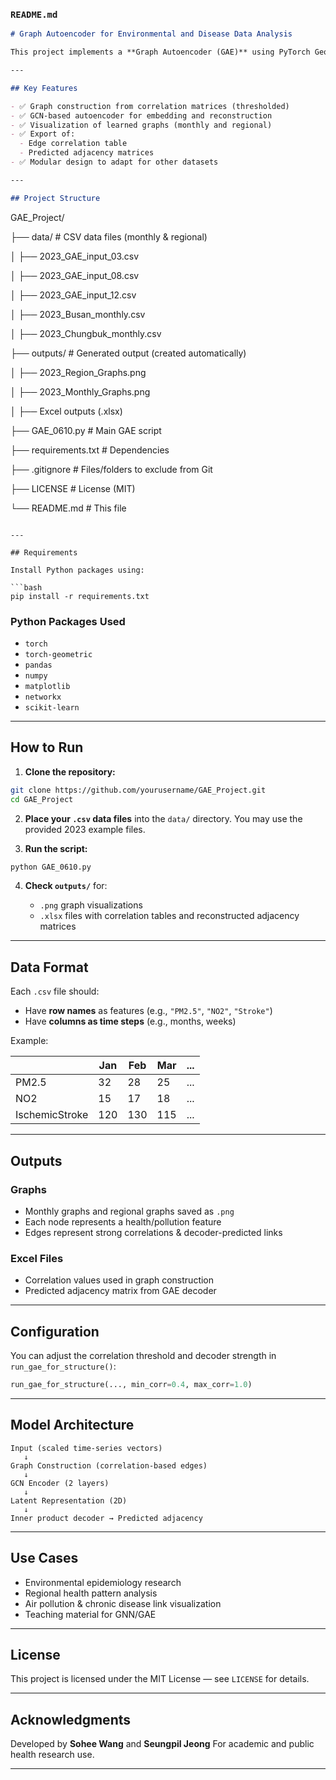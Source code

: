 ### `README.md`

```markdown
# Graph Autoencoder for Environmental and Disease Data Analysis

This project implements a **Graph Autoencoder (GAE)** using PyTorch Geometric to model and visualize relationships among air pollutants, diseases, and health indicators based on correlation patterns in time-series data across different Korean regions and months.

---

## Key Features

- ✅ Graph construction from correlation matrices (thresholded)
- ✅ GCN-based autoencoder for embedding and reconstruction
- ✅ Visualization of learned graphs (monthly and regional)
- ✅ Export of:
  - Edge correlation table
  - Predicted adjacency matrices
- ✅ Modular design to adapt for other datasets

---

## Project Structure

```

GAE\_Project/

├── data/                        # CSV data files (monthly & regional)

│   ├── 2023\_GAE\_input\_03.csv

│   ├── 2023\_GAE\_input\_08.csv

│   ├── 2023\_GAE\_input\_12.csv

│   ├── 2023\_Busan\_monthly.csv

│   ├── 2023\_Chungbuk\_monthly.csv

├── outputs/                     # Generated output (created automatically)

│   ├── 2023\_Region\_Graphs.png

│   ├── 2023\_Monthly\_Graphs.png

│   ├── Excel outputs (.xlsx)

├── GAE\_0610.py                  # Main GAE script

├── requirements.txt             # Dependencies

├── .gitignore                   # Files/folders to exclude from Git

├── LICENSE                      # License (MIT)

└── README.md                    # This file

````

---

## Requirements

Install Python packages using:

```bash
pip install -r requirements.txt
````

### Python Packages Used

* `torch`
* `torch-geometric`
* `pandas`
* `numpy`
* `matplotlib`
* `networkx`
* `scikit-learn`

---

## How to Run

1. **Clone the repository:**

```bash
git clone https://github.com/yourusername/GAE_Project.git
cd GAE_Project
```

2. **Place your `.csv` data files** into the `data/` directory. You may use the provided 2023 example files.

3. **Run the script:**

```bash
python GAE_0610.py
```

4. **Check `outputs/`** for:

   * `.png` graph visualizations
   * `.xlsx` files with correlation tables and reconstructed adjacency matrices

---

## Data Format

Each `.csv` file should:

* Have **row names** as features (e.g., `"PM2.5"`, `"NO2"`, `"Stroke"`)
* Have **columns as time steps** (e.g., months, weeks)

Example:

|                | Jan | Feb | Mar | ... |
| -------------- | --- | --- | --- | --- |
| PM2.5          | 32  | 28  | 25  | ... |
| NO2            | 15  | 17  | 18  | ... |
| IschemicStroke | 120 | 130 | 115 | ... |

---

## Outputs

### Graphs

* Monthly graphs and regional graphs saved as `.png`
* Each node represents a health/pollution feature
* Edges represent strong correlations & decoder-predicted links

### Excel Files

* Correlation values used in graph construction
* Predicted adjacency matrix from GAE decoder

---

## Configuration

You can adjust the correlation threshold and decoder strength in `run_gae_for_structure()`:

```python
run_gae_for_structure(..., min_corr=0.4, max_corr=1.0)
```

---

## Model Architecture

```text
Input (scaled time-series vectors)
   ↓
Graph Construction (correlation-based edges)
   ↓
GCN Encoder (2 layers)
   ↓
Latent Representation (2D)
   ↓
Inner product decoder → Predicted adjacency
```

---

## Use Cases

* Environmental epidemiology research
* Regional health pattern analysis
* Air pollution & chronic disease link visualization
* Teaching material for GNN/GAE

---

## License

This project is licensed under the MIT License — see `LICENSE` for details.

---

## Acknowledgments

Developed by **Sohee Wang** and **Seungpil Jeong**
For academic and public health research use.

---

```
